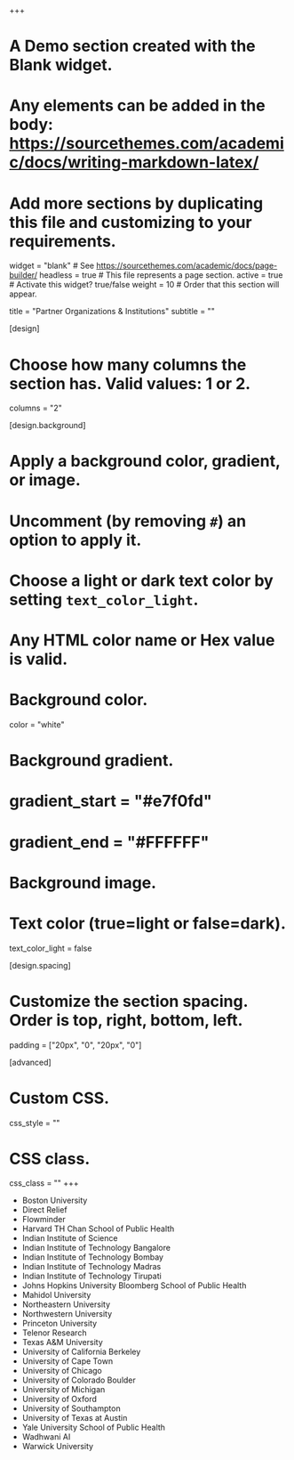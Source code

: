 +++
# A Demo section created with the Blank widget.
# Any elements can be added in the body: https://sourcethemes.com/academic/docs/writing-markdown-latex/
# Add more sections by duplicating this file and customizing to your requirements.

widget = "blank"  # See https://sourcethemes.com/academic/docs/page-builder/
headless = true  # This file represents a page section.
active = true  # Activate this widget? true/false
weight = 10  # Order that this section will appear.

title = "Partner Organizations & Institutions"
subtitle = ""

[design]
  # Choose how many columns the section has. Valid values: 1 or 2.
  columns = "2"

[design.background]
  # Apply a background color, gradient, or image.
  #   Uncomment (by removing `#`) an option to apply it.
  #   Choose a light or dark text color by setting `text_color_light`.
  #   Any HTML color name or Hex value is valid.

  # Background color.
  color = "white"
  
  # Background gradient.
  # gradient_start = "#e7f0fd"
  # gradient_end = "#FFFFFF"
  
  # Background image.

  # Text color (true=light or false=dark).
  text_color_light = false

[design.spacing]
  # Customize the section spacing. Order is top, right, bottom, left.
  padding = ["20px", "0", "20px", "0"]

[advanced]
 # Custom CSS. 
 css_style = ""
 
 # CSS class.
 css_class = ""
+++

- Boston University
- Direct Relief
- Flowminder
- Harvard TH Chan School of Public Health
- Indian Institute of Science
- Indian Institute of Technology Bangalore
- Indian Institute of Technology Bombay
- Indian Institute of Technology Madras
- Indian Institute of Technology Tirupati
- Johns Hopkins University Bloomberg School of Public Health
- Mahidol University
- Northeastern University
- Northwestern University
- Princeton University
- Telenor Research
- Texas A&M University
- University of California Berkeley
- University of Cape Town
- University of Chicago
- University of Colorado Boulder
- University of Michigan
- University of Oxford
- University of Southampton
- University of Texas at Austin
- Yale University School of Public Health
- Wadhwani AI
- Warwick University 